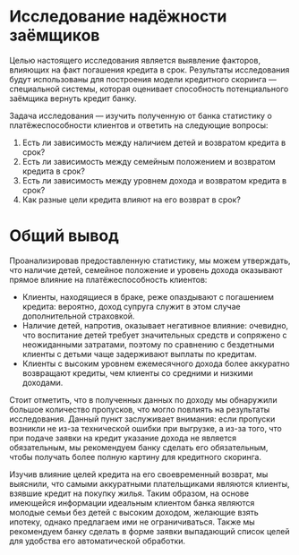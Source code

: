 # Исследование надёжности заёмщиков

Целью настоящего исследования является выявление факторов, влияющих на факт погашения кредита в срок. Результаты исследования будут использованы для построения модели кредитного скоринга — специальной системы, которая оценивает способность потенциального заёмщика вернуть кредит банку.

Задача исследования — изучить полученную от банка статистику о платёжеспособности клиентов и ответить на следующие вопросы:
1. Есть ли зависимость между наличием детей и возвратом кредита в срок?
2. Есть ли зависимость между семейным положением и возвратом кредита в срок?
3. Есть ли зависимость между уровнем дохода и возвратом кредита в срок?
4. Как разные цели кредита влияют на его возврат в срок?

# Общий вывод

Проанализировав предоставленную статистику, мы можем утверждать, что наличие детей, семейное положение и уровень дохода оказывают прямое влияние на платёжеспособность клиентов:
- Клиенты, находящиеся в браке, реже опаздывают с погашением кредита: вероятно, доход супруга служит в этом случае дополнительной страховкой. 
- Наличие детей, напротив, оказывает негативное влияние: очевидно, что воспитание детей требует значительных средств и сопряжено с неожиданными затратами, поэтому по сравнению с бездетными клиенты с детьми чаще задерживают выплаты по кредитам. 
- Клиенты с высоким уровнем ежемесячного дохода более аккуратно возвращают кредиты, чем клиенты со средними и низкими доходами.

Стоит отметить, что в полученных данных по доходу мы обнаружили большое количество пропусков, что могло повлиять на результаты исследования. Данный пункт заслуживает внимания: если пропуски возникли не из-за технической ошибки при выгрузке, а из-за того, что при подаче заявки на кредит указание дохода не является обязательным, мы рекомендуем банку сделать его обязательным, чтобы получать более полную картину для кредитного скоринга.

Изучив влияние целей кредита на его своевременный возврат, мы выяснили, что самыми аккуратными плательщиками являются клиенты, взявшие кредит на покупку жилья. Таким образом, на основе имеющейся информации идеальным клиентом банка являются молодые семьи без детей с высоким доходом, желающие взять ипотеку, однако предлагаем ими не ограничиваться. Также мы рекомендуем банку сделать в форме заявки выпадающий список целей для удобства его автоматической обработки.
